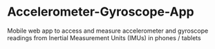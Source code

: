 # Accelerometer-Gyroscope-App
Mobile web app to access and measure accelerometer and gyroscope readings from Inertial Measurement Units (IMUs) in phones / tablets
